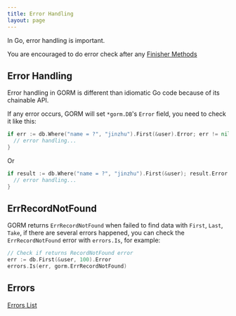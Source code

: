 ```yaml
---
title: Error Handling
layout: page
---
```


In Go, error handling is important.

You are encouraged to do error check after any [Finisher Methods](method_chaining.html#finisher_method)

## Error Handling

Error handling in GORM is different than idiomatic Go code because of its chainable API.

If any error occurs, GORM will set `*gorm.DB`'s `Error` field, you need to check it like this:

```go
if err := db.Where("name = ?", "jinzhu").First(&user).Error; err != nil {
  // error handling...
}
```

Or

```go
if result := db.Where("name = ?", "jinzhu").First(&user); result.Error != nil {
  // error handling...
}
```

## ErrRecordNotFound

GORM returns `ErrRecordNotFound` when failed to find data with `First`, `Last`, `Take`, if there are several errors happened, you can check the `ErrRecordNotFound` error with `errors.Is`, for example:

```go
// Check if returns RecordNotFound error
err := db.First(&user, 100).Error
errors.Is(err, gorm.ErrRecordNotFound)
```

## Errors

[Errors List](https://github.com/go-gorm/gorm/blob/master/errors.go)
